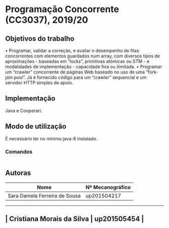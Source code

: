 # Programação Concorrente (CC3037), 2019/20

## Objetivos do trabalho
• Programar, validar a correção, e avaliar o desempenho de filas concorrentes com elementos
guardados num array, com diversos tipos de aproximações - baseadas em “locks”, primitivas
atómicas ou STM - e modalidades de implementação - capacidade fixa ou ilimitada.
• Programar um “crawler” concorrente de páginas Web baseado no uso de uma “fork-join pool”.
Já é fornecido código para um “crawler” sequencial e um servidor HTTP simples de apoio.

## Implementação
Java e Cooperari.

## Modo de utilização
É necessário ter no mínimo java-8 instalado.

### Comandos
```bash

```

## Autoras
| Nome                            | Nº Mecanográfico   |
| ------------------------------- | -------------------| 
| Sara Daniela Ferreira de Sousa  | up201504217        |
  -----------------------------------------------------
| Cristiana Morais da Silva       | up201505454        |
  -----------------------------------------------------
